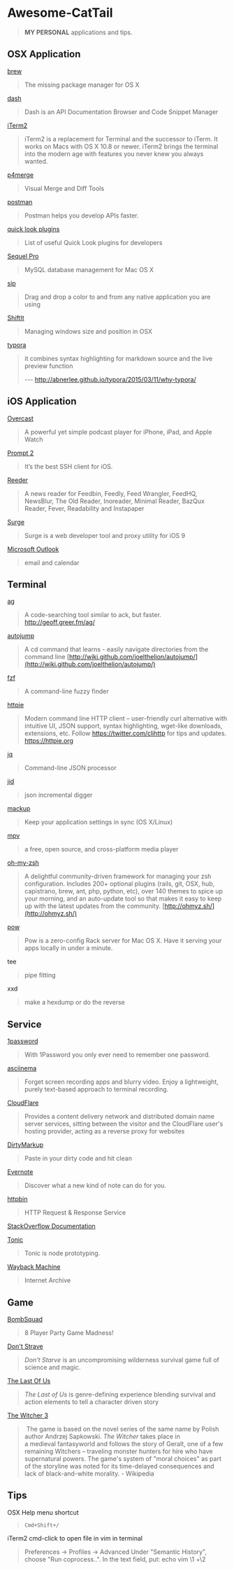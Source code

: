 # Awesome-CatTail

> **MY PERSONAL** applications and tips.

## OSX Application

[brew](http://brew.sh/)

> The missing package manager for OS X

[dash](https://kapeli.com/)

> Dash is an API Documentation Browser and Code Snippet Manager

[iTerm2](https://www.iterm2.com/)

> iTerm2 is a replacement for Terminal and the successor to iTerm. It works on Macs with OS X 10.8 or newer. iTerm2 brings the terminal into the modern age with features you never knew you always wanted.

[p4merge](https://www.perforce.com/product/components/perforce-visual-merge-and-diff-tools)

> Visual Merge and Diff Tools

[postman](https://www.getpostman.com/)

> Postman helps you develop APIs faster.

[quick look plugins](https://github.com/sindresorhus/quick-look-plugins)

> List of useful Quick Look plugins for developers

[Sequel Pro](http://sequelpro.com/)

> MySQL database management for Mac OS X

[sip](http://theolabrothers.com/)

> Drag and drop a color to and from any native application you are using

[ShiftIt](https://github.com/fikovnik/ShiftIt)

> Managing windows size and position in OSX

[typora](http://typora.io/)

> it combines syntax highlighting for markdown source and the live preview function
>
> --- http://abnerlee.github.io/typora/2015/03/11/why-typora/

## iOS Application

[Overcast](https://overcast.fm/)

> A powerful yet simple podcast player for iPhone, iPad, and Apple Watch

[Prompt 2](https://panic.com/prompt/)

> It’s the best SSH client for iOS.

[Reeder](http://reederapp.com/)

> A news reader for Feedbin, Feedly, Feed Wrangler, FeedHQ, NewsBlur, The Old Reader, Inoreader, Minimal Reader, BazQux Reader, Fever, Readability and Instapaper

[Surge](http://surge.run/)

> Surge is a web developer tool and proxy utility for iOS 9

[Microsoft Outlook](https://itunes.apple.com/us/app/microsoft-outlook-email-calendar/id951937596?mt=8)

> email and calendar

## Terminal

[ag](ggreer/the_silver_searcher)

> A code-searching tool similar to ack, but faster. http://geoff.greer.fm/ag/

[autojump](https://github.com/wting/autojump)

> A cd command that learns - easily navigate directories from the command line [http://wiki.github.com/joelthelion/autojump/](http://wiki.github.com/joelthelion/autojump/)

[fzf](https://github.com/junegunn/fzf)

> A command-line fuzzy finder

[httpie](https://github.com/jkbrzt/httpie)

> Modern command line HTTP client – user-friendly curl alternative with intuitive UI, JSON support, syntax highlighting, wget-like downloads, extensions, etc. Follow https://twitter.com/clihttp for tips and updates. https://httpie.org

[jq](https://github.com/stedolan/jq)

> Command-line JSON processor

[jid](https://github.com/simeji/jid)

> json incremental digger

[mackup](https://github.com/lra/mackup)

> Keep your application settings in sync (OS X/Linux)

[mpv](https://mpv.io/)

> a free, open source, and cross-platform media player

[oh-my-zsh](https://github.com/robbyrussell/oh-my-zsh)

> A delightful community-driven framework for managing your zsh configuration. Includes 200+ optional plugins (rails, git, OSX, hub, capistrano, brew, ant, php, python, etc), over 140 themes to spice up your morning, and an auto-update tool so that makes it easy to keep up with the latest updates from the community. [http://ohmyz.sh/](http://ohmyz.sh/)

[pow](http://pow.cx)

> Pow is a zero-config Rack server for Mac OS X. Have it serving your apps locally in under a minute.

tee

> pipe fitting

xxd

> make a hexdump or do the reverse

## Service

[1password](1password.co://1password.com/)
> With 1Password you only ever need to remember one password.

[asciinema](https://asciinema.org/)

> Forget screen recording apps and blurry video. Enjoy a lightweight, purely text-based approach to terminal recording.

[CloudFlare](https://www.cloudflare.com/)

> Provides a content delivery network and distributed domain name server services, sitting between the visitor and the CloudFlare user's hosting provider, acting as a reverse proxy for websites

[DirtyMarkup](https://www.dirtymarkup.com/)

> Paste in your dirty code and hit clean

[Evernote](https://evernote.com/)

> Discover what a new kind of note can do for you.

[httpbin](http://httpbin.org/)

> HTTP Request & Response Service

[StackOverflow Documentation](https://stackoverflow.com/documentation)

[Tonic](https://tonicdev.com/)

> Tonic is node prototyping.

[Wayback Machine](https://archive.org/web/)

> Internet Archive

## Game

[BombSquad](http://www.froemling.net/apps/bombsquad)

> 8 Player Party Game Madness!

[Don't Strave](http://www.kleientertainment.com/games/dont-starve)

> *Don't Starve* is an uncompromising wilderness survival game full of science and magic.

[The Last Of Us](http://www.thelastofus.playstation.com/index.html)

> *The Last of Us* is genre-defining experience blending survival and action elements to tell a character driven story

[The Witcher 3](http://thewitcher.com/en/witcher3)

> The game is based on the novel series of the same name by Polish author Andrzej Sapkowski. *The Witcher* takes place in a medieval fantasyworld and follows the story of Geralt, one of a few remaining Witchers – traveling monster hunters for hire who have supernatural powers. The game's system of "moral choices" as part of the storyline was noted for its time-delayed consequences and lack of black-and-white morality. - Wikipedia

## Tips

OSX Help menu shortcut

> `Cmd+Shift+/`

iTerm2 cmd-click to open file in vim in terminal

> Preferences -> Profiles -> Advanced
> Under "Semantic History", choose "Run coprocess..". In the text field, put:
> echo vim \1 +\2

